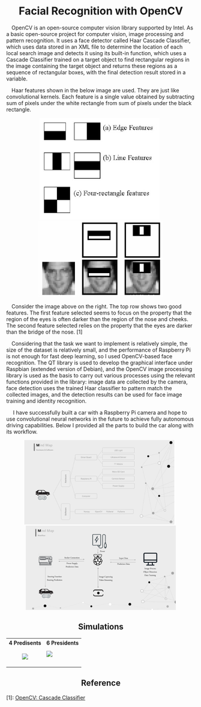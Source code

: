 <h1 align="center">Facial Recognition with OpenCV</h1>

&emsp;OpenCV is an open-source computer vision library supported by Intel. As a basic open-source project for computer vision, image processing and pattern recognition. It uses a face detector called Haar Cascade Classifier, which uses data stored in an XML file to determine the location of each local search image and detects it using its built-in function, which uses a Cascade Classifier trained on a target object to find rectangular regions in the image containing the target object and returns these regions as a sequence of rectangular boxes, with the final detection result stored in a variable.

&emsp;Haar features shown in the below image are used. They are just like convolutional kernels. Each feature is a single value obtained by subtracting sum of pixels under the white rectangle from sum of pixels under the black rectangle. 

<p align="center"><img src="lib/Haar_features.png"/>&nbsp;&nbsp;<img src="lib/Ex.1.png"/></p>

&emsp;Consider the image above on the right. The top row shows two good features. The first feature selected seems to focus on the property that the region of the eyes is often darker than the region of the nose and cheeks. The second feature selected relies on the property that the eyes are darker than the bridge of the nose. [1]

&emsp;Considering that the task we want to implement is relatively simple, the size of the dataset is relatively small, and the performance of Raspberry Pi is not enough for fast deep learning, so I used OpenCV-based face recognition. The QT library is used to develop the graphical interface under Raspbian (extended version of Debian), and the OpenCV image processing library is used as the basis to carry out various processes using the relevant functions provided in the library: image data are collected by the camera, face detection uses the trained Haar classifier to pattern match the collected images, and the detection results can be used for face image training and identity recognition.

&emsp; I have successfully built a car with a Raspberry Pi camera and hope to use convolutional neural networks in the future to achieve fully autonomous driving capabilities. Below I provided all the parts to build the car along with its workflow. 

<p align="center"><img src="lib/Parts.PNG" width=400px />&nbsp;&nbsp;<img src="lib/Workflow.PNG" width=400px /></p>

<h2 align="center">Simulations</h3>

<div align="center">
<table>
  <tr>
    <th>4 Predisents</th>
    <th>6 Presidents</th>
  </tr>
  <tr>
    <td> <p align="center"><img src="lib/sim1.gif" width=375px /></td>
    <td><img src="lib/sim2.gif" width=375px /></p></td>
  </tr>
</table>
</div>

<h2 align="center">Reference</h2>

[1]: [OpenCV: Cascade Classifier](https://docs.opencv.org/3.4/db/d28/tutorial_cascade_classifier.html)

